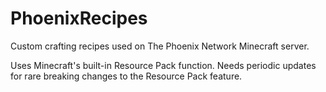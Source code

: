# PhoenixRecipes
 Custom crafting recipes used on The Phoenix Network Minecraft server.
 
Uses Minecraft's built-in Resource Pack function. Needs periodic updates for rare breaking changes to the Resource Pack feature. 
